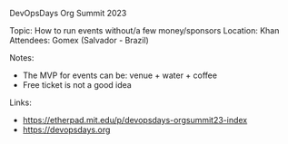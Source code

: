 DevOpsDays Org Summit 2023

Topic: How to run events without/a few money/sponsors
Location: Khan
Attendees: Gomex (Salvador - Brazil)


Notes:
   - The MVP for events can be: venue + water + coffee
   - Free ticket is not a good idea

Links:
   - https://etherpad.mit.edu/p/devopsdays-orgsummit23-index
   - https://devopsdays.org

